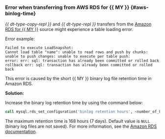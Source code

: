 ### Error when transferring from AWS RDS for {{ MY }} {#aws-binlog-time}

_{{ dt-type-copy-repl }}_ and _{{ dt-type-repl }}_ transfers from the [Amazon RDS for {{ MY }}](https://docs.aws.amazon.com/AmazonRDS/latest/UserGuide/CHAP_MySQL.html) source might experience a table loading error.

Error example:

```text
Failed to execute LoadSnapshot:
Cannot load table "name": unable to read rows and push by chunks:
unable to push changes: unable to execute per table push:
error: err: sql: transaction has already been committed or rolled back
rollback err: sql: transaction has already been committed or rolled back
```

This error is caused by the short {{ MY }} binary log file retention time in Amazon RDS.

**Solution:**

Increase the binary log retention time by using the command below:

```sql
call mysql.rds_set_configuration('binlog retention hours', <number_of_hours>);
```

The maximum retention time is 168 hours (7 days). Default value is `NULL` (binary log files are not saved). For more information, see the [Amazon RDS documentation](https://docs.aws.amazon.com/AmazonRDS/latest/UserGuide/mysql_rds_set_configuration.html).
